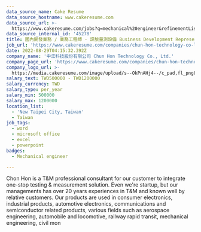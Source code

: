 ```yaml
---
data_source_name: Cake Resume
data_source_hostname: www.cakeresume.com
data_source_url: >-
  https://www.cakeresume.com/jobs?q=mechanical%20engineer&refinementList%5Blang_name%5D%5B0%5D=English&refinementList%5Bsalary_type%5D=per_year&range%5Bsalary_range%5D%5Bmin%5D=1000000&page=3
data_source_internal_id: '45278'
title: 國內開發業務 / 業務工程師 - 訊號量測設備 Business Development Representative (T&M)
job_url: 'https://www.cakeresume.com/companies/chun-hon-technology-co-ltd/jobs/f1020e'
date: 2022-08-29T04:15:32.392Z
company_name: '中浤科技股份有限公司 Chun Hon Technology Co., Ltd.'
company_page_url: 'https://www.cakeresume.com/companies/chun-hon-technology-co-ltd'
company_logo_url: >-
  https://media.cakeresume.com/image/upload/s--OkPnAHj4--/c_pad,fl_png8,h_200,w_200/v1661741801/luxot2gy933a3xpsdt2l.png
salary_text: TWD500000 - TWD1200000
salary_currency: TWD
salary_type: per_year
salary_min: 500000
salary_max: 1200000
location_list:
  - 'New Taipei City, Taiwan'
  - Taiwan
job_tags:
  - word
  - microsoft office
  - excel
  - powerpoint
badges:
  - Mechanical engineer

---
```


Chon Hon is a T&M professional consultant for our customer to integrate one-stop testing & measurement solution. Even we're startup, but our managements has over 20 years experiences in T&M and known well by relative customers. Our products are used in consumer electronics, industrial products, automotive electronics, communications and semiconductor related products, various fields such as aerospace engineering, automobile and locomotive, railway rapid transit, mechanical engineering, civil mon